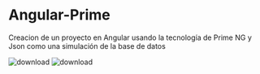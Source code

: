 # Angular-Prime
Creacion de un proyecto en Angular usando la tecnología de Prime NG y Json como una simulación de la base de datos

![download](https://github.com/diegoalex40/Angular-Prime/assets/38218365/31300225-b384-402b-a5c2-deb4de5cd8ae)
![download](https://github.com/diegoalex40/Angular-Prime/assets/38218365/0519b104-b123-4e08-a1c0-0caa9186075a)

